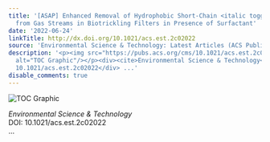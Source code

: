 ```yaml
---
title: '[ASAP] Enhanced Removal of Hydrophobic Short-Chain <italic toggle="yes">n</italic>‑Alkanes
  from Gas Streams in Biotrickling Filters in Presence of Surfactant'
date: '2022-06-24'
linkTitle: http://dx.doi.org/10.1021/acs.est.2c02022
source: 'Environmental Science & Technology: Latest Articles (ACS Publications)'
description: '<p><img src="https://pubs.acs.org/cms/10.1021/acs.est.2c02022/asset/images/medium/es2c02022_0009.gif"
  alt="TOC Graphic"/></p><div><cite>Environmental Science & Technology</cite></div><div>DOI:
  10.1021/acs.est.2c02022</div> ...'
disable_comments: true
---
```

<p><img src="https://pubs.acs.org/cms/10.1021/acs.est.2c02022/asset/images/medium/es2c02022_0009.gif" alt="TOC Graphic"/></p><div><cite>Environmental Science & Technology</cite></div><div>DOI: 10.1021/acs.est.2c02022</div> ...